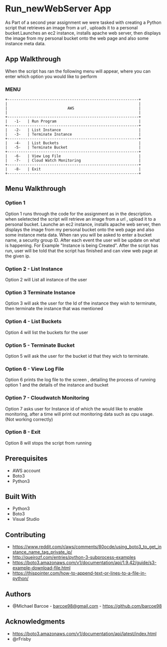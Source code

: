 # Run_newWebServer App

As Part of a second year assignment we were tasked with creating a Python script that retrieves an image from a url , uploads it to a personal bucket.Launches an ec2 instance, installs apache web server, then displays the image from my personal bucket onto the web page and also some instance meta data.

## App Walkthrough

When the script has ran the following menu will appear, where you can enter which option you would like to perform

### MENU
    +-----------------------------------------------------------+
    |                                                           |
    |                           AWS                             |
    |                                                           |
    +-----------------------------------------------------------+
    |   -1-   | Run Program                                     |
    +-----------------------------------------------------------+
    |   -2-   | List Instance                                   |
    |   -3-   | Terminate Instance                              |
    +-----------------------------------------------------------+
    |   -4-   | List Buckets                                    |
    |   -5-   | Terminate Bucket                                |
    +-----------------------------------------------------------+
    |   -6-   | View Log File                                   |
    |   -7-   | Cloud Watch Monitoring                          |
    +-----------------------------------------------------------+
    |   -8-   | Exit                                            |
    +-----------------------------------------------------------+

## Menu Walkthrough
### Option 1

Option 1 runs through the code for the assignment as in the description. when seletected the script will retrieve an image from a url , upload  it to a personal bucket. Launche an ec2 instance, installs apache web server, then displays the image from my personal bucket onto the web page and also some instance meta data. When ran you will be asked to enter a bucket name, a security group ID. After each event the user will be update on what is happening. For Example "Instance is being Created". After the script has run, user will be told that the script has finished and can view web page at the given ip.


### Option 2 - List Instance
Option 2 will List all instance of the user


### Option 3 Terminate Instance
Option 3 will ask the user for the Id of the instance they wish to terminate, then terminate the instance that was mentioned


### Option 4 - List Buckets
Option 4 will list the buckets for the user


### Option 5 - Terminate Bucket
Option 5 will ask the user for the bucket id that they wich to terminate.


### Option 6 - View Log File
Option 6  prints the log file to the screen , detailing the process of running option 1 and the details of the instance and bucket


### Option 7 - Cloudwatch Monitoring
Option 7  asks user for Instance id of which the would like to enable monitoring, after a time will print out monitoring data such as cpu usage.(Not working correctly)


### Option 8 - Exit
Option 8 will stops the script from running

## Prerequisites
* AWS account
* Boto3 
* Python3

## Built With

* Python3
* Boto3
* Visual Studio

## Contributing

* https://www.reddit.com/r/aws/comments/80ocde/using_boto3_to_get_instance_name_tag_private_ip/
* http://queirozf.com/entries/python-3-subprocess-examples
* https://boto3.amazonaws.com/v1/documentation/api/1.9.42/guide/s3-example-download-file.html
* https://thispointer.com/how-to-append-text-or-lines-to-a-file-in-python/

## Authors

* @Michael Barcoe - barcoe98@gmail.com - https://github.com/barcoe98

## Acknowledgments

* https://boto3.amazonaws.com/v1/documentation/api/latest/index.html
* @rFrisby



 

